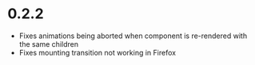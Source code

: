 # 0.2.2

- Fixes animations being aborted when component is re-rendered with the same children
- Fixes mounting transition not working in Firefox
